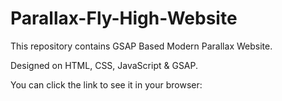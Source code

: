 # Parallax-Fly-High-Website

This repository contains GSAP Based Modern Parallax Website.

Designed on HTML, CSS, JavaScript & GSAP.

You can click the link to see it in your browser:
